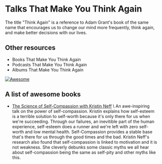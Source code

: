 # Talks That Make You Think Again

The title "Think Again" is a reference to Adam Grant's book of the same name that encourages us to change our mind more frequently, think again, and make better decisions with our lives.

## Other resources
* Books That Make You Think Again
* Podcasts That Make You Think Again
* Albums That Make You Think Again


[![Awesome](https://awesome.re/badge.svg)](https://awesome.re)
## A list of awesome books

* [The Science of Self-Compassion with Kristin Neff](https://www.youtube.com/watch?v=y0gtnOXAp-U)
\ An awe-inspiring talk on the power of self-compassion. Kristin explains how self-esteem is a terrible solution to self-worth because it's only there for us when we're succeeding. Through our failures, an inevitible part of the human experience, self-esteem does a runner and we're left with zero self-worth and low mental health. Self-Compassion provides a stable base that's there for us through the good times and the bad. Kristin Neff's research also found that self-compassion is linked to motivation and it is not weakness. She cleverly debunks some classic myths we all hear about self-compassion being the same as self-pity and other myths like this.
